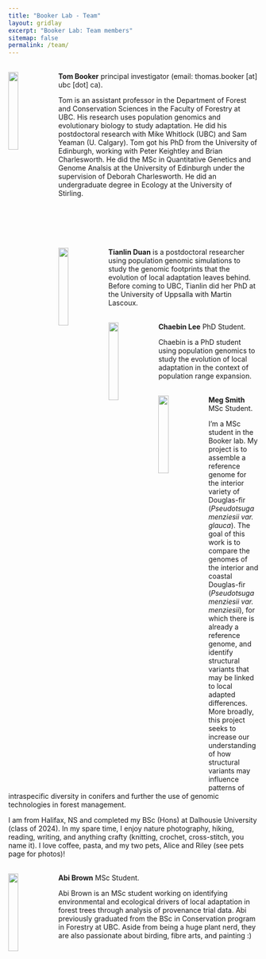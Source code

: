 ```yaml
---
title: "Booker Lab - Team"
layout: gridlay
excerpt: "Booker Lab: Team members"
sitemap: false
permalink: /team/
---
```



<br>

<div class="col-sm-12 clearfix" style="margin-bottom:70px;">
  <img src="{{ site.url }}{{ site.baseurl }}/images/tom.jpg" class="img-responsive" width="20%" style="float: left" />
<b>Tom Booker</b>
 principal investigator (email: thomas.booker [at] ubc [dot] ca). <br>

Tom is an assistant professor in the Department of Forest and Conservation Sciences in the Faculty of Forestry at UBC. His research uses population genomics and evolutionary biology to study adaptation. He did his postdoctoral research with Mike Whitlock (UBC) and Sam Yeaman (U. Calgary). Tom got his PhD from the University of Edinburgh, working with Peter Keightley and Brian Charlesworth. He did the MSc in Quantitative Genetics and Genome Analsis at the University of Edinburgh under the supervision of Deborah Charlesworth. He did an undergraduate degree in Ecology at the University of Stirling.

</div>


<br>

<div class="col-sm-12 clearfix" style="margin-bottom:50px;">
  <img src="{{ site.url }}{{ site.baseurl }}/images/tianlin.jpg" class="img-responsive" width="20%" style="float: left" />

<b>Tianlin Duan</b> is a postdoctoral researcher using population genomic simulations to study the genomic footprints that the evolution of local adaptation leaves behind. Before coming to UBC, Tianlin did her PhD at the University of Uppsalla with Martin Lascoux.


<br>

<div class="col-sm-12 clearfix" style="margin-bottom:70px;">
  <img src="{{ site.url }}{{ site.baseurl }}/images/chaebin.jpg" class="img-responsive" width="20%" style="float: left" />
<b>Chaebin Lee</b>
 PhD Student. <br>

Chaebin is a PhD student using population genomics to study the evolution of local adaptation in the context of population range expansion. 

<br>

<div class="col-sm-12 clearfix" style="margin-bottom:70px;">
  <img src="{{ site.url }}{{ site.baseurl }}/images/meg.jpg" class="img-responsive" width="20%" style="float: left" />
<b>Meg Smith</b>
 MSc Student. <br>

I’m a MSc student in the Booker lab. My project is to assemble a reference genome for the interior variety of Douglas-fir (*Pseudotsuga menziesii var. glauca*). The goal of this work is to compare the genomes of the interior and coastal Douglas-fir (*Pseudotsuga menziesii var. menziesii*), for which there is already a reference genome, and identify structural variants that may be linked to local adapted differences. More broadly, this project seeks to increase our understanding of how structural variants may influence patterns of intraspecific diversity in conifers and further the use of genomic technologies in forest management.
 
I am from Halifax, NS and completed my BSc (Hons) at Dalhousie University (class of 2024). In my spare time, I enjoy nature photography, hiking, reading, writing, and anything crafty (knitting, crochet, cross-stitch, you name it). I love coffee, pasta, and my two pets, Alice and Riley (see pets page for photos)!



<br>

<div class="col-sm-12 clearfix" style="margin-bottom:70px;">
  <img src="{{ site.url }}{{ site.baseurl }}/images/abi.jpg" class="img-responsive" width="20%" style="float: left" />
<b>Abi Brown</b>
 MSc Student. <br>

Abi Brown is an MSc student working on identifying environmental and ecological drivers of local adaptation in forest trees through analysis of provenance trial data. Abi previously graduated from the BSc in Conservation program in Forestry at UBC. Aside from being a huge plant nerd, they are also passionate about birding, fibre arts, and painting :)